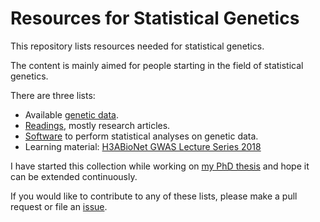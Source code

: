 # Resources for Statistical Genetics

This repository lists resources needed for statistical genetics.

The content is mainly aimed for people starting in the field of statistical genetics. 

There are three lists:

- Available [genetic data](statgen-data.md).
- [Readings](statgen-reading.md), mostly research articles.
- [Software](statgen-software.md) to perform statistical analyses on genetic data.
- Learning material: [H3ABioNet GWAS Lecture Series 2018](https://www.youtube.com/playlist?list=PLcQ0XMykNhCQJPz0amnbz9BPM4Bu0Nkgf)


I have started this collection while working on [my PhD thesis](https://drive.switch.ch/index.php/s/FpWZlbw4Rfq20le) and hope it can be extended continuously.

If you would like to contribute to any of these lists, please make a pull request or file an [issue](https://github.com/sinarueeger/statistical-genetics-ressources/issues).
 

